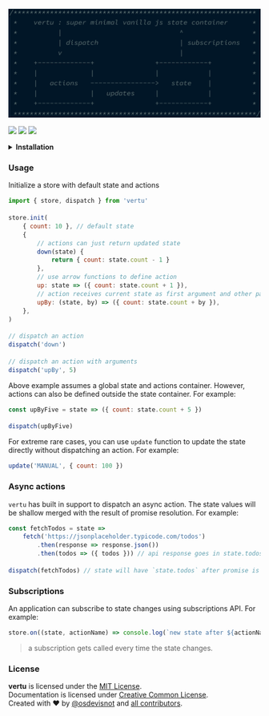 ![](docs/vertu.png)

[![](https://img.badgesize.io/https://unpkg.com/vertu?compression=gzip)](https://unpkg.com/vertu)
[![](https://img.badgesize.io/https://unpkg.com/vertu?compression=brotli)](https://unpkg.com/vertu)
[![](https://img.shields.io/badge/License-MIT-blue.svg)](https://opensource.org/licenses/MIT)

<details>
<summary><strong>Installation</strong></summary>

Install it from NPM:

```bash
yarn add vertu
```

then, use in your application with a module bundler like webpack or parcel:

```js
import { store, dispatch } from 'vertu'
```

Alternatively, you can grab a copy from UNPKG CDN:

```html
<script src="https://unpkg.com/vertu" />
```

Want a UMD build from UNPKG CDN?

```html
<script src="https://unpkg.com/vertu/vertu.js" />
```

</details>

### Usage

Initialize a store with default state and actions

```js
import { store, dispatch } from 'vertu'

store.init(
	{ count: 10 }, // default state
	{
		// actions can just return updated state
		down(state) {
			return { count: state.count - 1 }
		},
		// use arrow functions to define action
		up: state => ({ count: state.count + 1 }),
		// action receives current state as first argument and other parameters next
		upBy: (state, by) => ({ count: state.count + by }),
	},
)

// dispatch an action
dispatch('down')

// dispatch an action with arguments
dispatch('upBy', 5)
```

Above example assumes a global state and actions container. However, actions can also be defined outside the state container. For example:

```js
const upByFive = state => ({ count: state.count + 5 })

dispatch(upByFive)
```

For extreme rare cases, you can use `update` function to update the state directly without dispatching an action. For example:

```js
update('MANUAL', { count: 100 })
```

### Async actions

`vertu` has built in support to dispatch an async action. The state values will be shallow merged with the result of promise resolution. For example:

```js
const fetchTodos = state =>
	fetch('https://jsonplaceholder.typicode.com/todos')
		.then(response => response.json())
		.then(todos => ({ todos })) // api response goes in state.todos

dispatch(fetchTodos) // state will have `state.todos` after promise is resolved
```

### Subscriptions

An application can subscribe to state changes using subscriptions API. For example:

```js
store.on((state, actionName) => console.log(`new state after ${actionName}: `, state))
```

> a subscription gets called every time the state changes.

### License

**vertu** is licensed under the [MIT License](http://opensource.org/licenses/MIT).<br>
Documentation is licensed under [Creative Common License](http://creativecommons.org/licenses/by/4.0/).<br>
Created with ♥ by [@osdevisnot](https://github.com/osdevisnot) and [all contributors](https://github.com/vertu/graphs/contributors).
